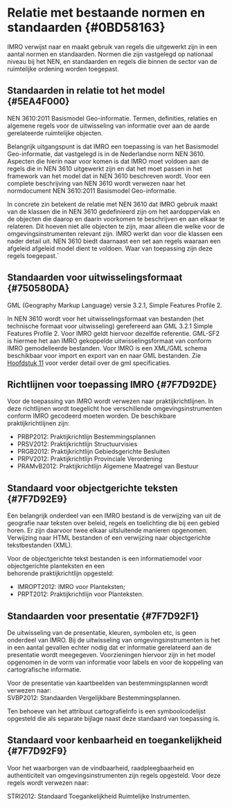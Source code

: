 # Relatie met bestaande normen en standaarden {#0BD58163}

IMRO verwijst naar en maakt gebruik van regels die uitgewerkt zijn in een aantal normen en standaarden. Normen die zijn vastgelegd op nationaal niveau bij het NEN, en standaarden en regels die binnen de sector van de ruimtelijke ordening worden toegepast.<br/>
## Standaarden in relatie tot het model {#5EA4F000}

NEN 3610:2011 Basismodel Geo-informatie. Termen, definities, relaties en algemene regels voor de uitwisseling van informatie over aan de aarde gerelateerde ruimtelijke objecten.

Belangrijk uitgangspunt is dat IMRO een toepassing is van het Basismodel Geo-informatie, dat vastgelegd is in de Nederlandse norm NEN 3610. Aspecten die hierin naar voor komen is dat IMRO moet voldoen aan de regels die in NEN 3610 uitgewerkt zijn en dat het moet passen in het framework van het model dat in NEN 3610 beschreven wordt. Voor een complete beschrijving van NEN 3610 wordt verwezen naar het normdocument NEN 3610:2011 Basismodel Geo-informatie.

In concrete zin betekent de relatie met NEN 3610 dat IMRO gebruik maakt van de klassen die in NEN 3610 gedefinieerd zijn om het aardoppervlak en de objecten die daarop en daarin voorkomen te beschrijven en aan elkaar te relateren. Dit hoeven niet alle objecten te zijn, maar alleen die welke voor de omgevingsinstrumenten relevant zijn. IMRO werkt dan voor die klassen een nader detail uit. NEN 3610 biedt daarnaast een set aan regels waaraan een afgeleid afgeleid model dient te voldoen. Waar van toepassing zijn deze regels toegepast.`

## Standaarden voor uitwisselingsformaat {#750580DA}

GML (Geography Markup Language) versie 3.2.1, Simple Features Profile 2.

In NEN 3610 wordt voor het uitwisselingsformaat van bestanden (het technische formaat voor uitwisseling) gerefereerd aan GML 3.2.1 Simple Features Profile 2. Voor IMRO geldt hiervoor dezelfde referentie. GML-SF2 is hiermee het aan IMRO gekoppelde uitwisselingsformaat van conform IMRO gemodelleerde bestanden. Voor IMRO is een XML/GML schema beschikbaar voor import en export van en naar GML bestanden. Zie <a href='#7F7DAEBA'>Hoofdstuk 11</a> voor verder detail over de gml specificaties.

## Richtlijnen voor toepassing IMRO {#7F7D92DE}

Voor de toepassing van IMRO wordt verwezen naar praktijkrichtlijnen. In deze richtlijnen wordt toegelicht hoe verschillende omgevingsinstrumenten conform IMRO gecodeerd moeten worden. De beschikbare praktijkrichtlijnen zijn:<br/>
<ul><li>PRBP2012: Praktijkrichtlijn Bestemmingsplannen</li>
<li>PRSV2012: Praktijkrichtlijn Structuurvisies</li>
<li>PRGB2012: Praktijkrichtlijn Gebiedsgerichte Besluiten</li>
<li>PRPV2012: Praktijkrichtlijn Provinciale Verordening</li>
<li>PRAMvB2012: Praktijkrichtlijn Algemene Maatregel van Bestuur</li>
</ul>

## Standaard voor objectgerichte teksten {#7F7D92E9}

Een belangrijk onderdeel van een IMRO bestand is de verwijzing van uit de geografie naar teksten over beleid, regels en toelichting die bij een gebied horen. Er zijn daarvoor twee elkaar uitsluitende manieren opgenomen. Verwijzing naar HTML bestanden of een verwijzing naar objectgerichte tekstbestanden (XML).

Voor de objectgerichte tekst bestanden is een informatiemodel voor objectgerichte planteksten en een<br/>
behorende praktijkrichtlijn opgesteld:<br/>
<ul><li>IMROPT2012: IMRO voor Planteksten;</li>
<li>PRPT2012: Praktijkrichtlijn voor Planteksten.</li>
</ul>

## Standaarden voor presentatie {#7F7D92F1}

De uitwisseling van de presentatie, kleuren, symbolen etc, is geen onderdeel van IMRO. Bij de uitwisseling van omgevingsinstrumenten is het in een aantal gevallen echter nodig dat er informatie gerelateerd aan de presentatie wordt meegegeven. Voorzieningen hiervoor zijn in het model opgenomen in de vorm van informatie voor labels en voor de koppeling van cartografische informatie.

Voor de presentatie van kaartbeelden van bestemmingsplannen wordt verwezen naar:<br/>
SVBP2012: Standaarden Vergelijkbare Bestemmingsplannen.

Ten behoeve van het attribuut cartografieInfo is een symboolcodelijst opgesteld die als separate bijlage naast deze standaard van toepassing is.

## Standaard voor kenbaarheid en toegankelijkheid {#7F7D92F9}

Voor het waarborgen van de vindbaarheid, raadpleegbaarheid en authenticiteit van omgevingsinstrumenten zijn regels opgesteld. Voor deze regels wordt verwezen naar:

STRI2012: Standaard Toegankelijkheid Ruimtelijke Instrumenten.

